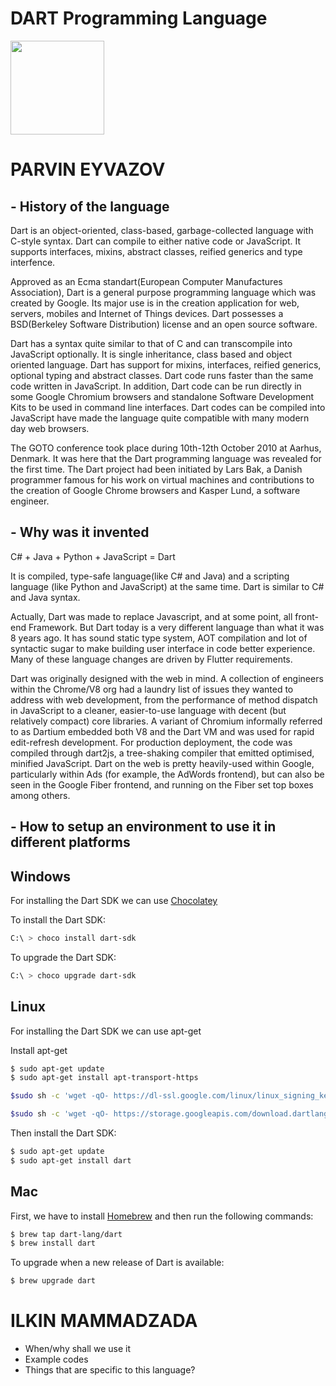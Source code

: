# DART Programming Language

<img src="https://dart.dev/assets/shared/dart-logo-for-shares.png?2" width = 150>

# PARVIN EYVAZOV
## - History of the language

Dart is an object-oriented, class-based, garbage-collected language with C-style syntax. Dart can compile to either native code or JavaScript. It supports interfaces, mixins, abstract classes, reified generics and type interfence.

Approved as an Ecma standart(European Computer Manufactures Association), Dart is a general purpose programming language which was created by Google. Its major use is in the creation application for web, servers, mobiles and Internet of Things devices. Dart possesses a BSD(Berkeley Software Distribution) license and an open source software.

Dart has a syntax quite similar to that of C and can transcompile into JavaScript optionally. It is single inheritance, class based and object oriented language. Dart has support for mixins, interfaces, reified generics, optional typing and abstract classes. Dart code runs faster than the same code written in JavaScript. In addition, Dart code can be run directly in some Google Chromium browsers and standalone Software Development Kits to be used in command line interfaces. Dart codes can be compiled into JavaScript have made the language quite compatible with many modern day web browsers.

The GOTO conference took place during 10th-12th  October 2010 at Aarhus, Denmark. It was here that the Dart programming language was revealed for the first time. The Dart project had been initiated by Lars Bak, a Danish programmer famous for his work on virtual machines and contributions to the creation of Google Chrome browsers and Kasper Lund, a software engineer. 


## - Why was it invented

C#  +  Java  +  Python  +  JavaScript  =  Dart

It is compiled, type-safe language(like C# and Java)  and a scripting language (like Python and JavaScript) at the same time. Dart is similar to C# and Java syntax.

Actually, Dart was made to replace Javascript, and at some point, all front-end Framework. But Dart today is a very different language than what it was 8 years ago. It has sound static type system, AOT compilation and lot of syntactic sugar to make building user interface in code better experience. Many of these language changes are driven by Flutter requirements. 

Dart was originally designed with the web in mind. A collection of engineers within the Chrome/V8 org had a laundry list of issues they wanted to address with web development, from the performance of method dispatch in JavaScript to a cleaner, easier-to-use language with decent (but relatively compact) core libraries. A variant of Chromium informally referred to as Dartium embedded both V8 and the Dart VM and was used for rapid edit-refresh development. For production deployment, the code was compiled through dart2js, a tree-shaking compiler that emitted optimised, minified JavaScript. Dart on the web is pretty heavily-used within Google, particularly within Ads (for example, the AdWords frontend), but can also be seen in the Google Fiber frontend, and running on the Fiber set top boxes among others.


## - How to setup an environment to use it in different platforms
## Windows
For installing the Dart SDK we can use [Chocolatey](https://chocolatey.org/)

To install the Dart SDK:
```bash
C:\ > choco install dart-sdk
```

To upgrade the Dart SDK:

```bash
C:\ > choco upgrade dart-sdk
```

## Linux

For installing the Dart SDK we can use apt-get

Install apt-get

```bash
$ sudo apt-get update
$ sudo apt-get install apt-transport-https

$sudo sh -c 'wget -qO- https://dl-ssl.google.com/linux/linux_signing_key.pub | apt-key add -'

$sudo sh -c 'wget -qO- https://storage.googleapis.com/download.dartlang.org/linux/debian/dart_stable.list > /etc/apt/sources.list.d/dart_stable.list'
```

Then install the Dart SDK:

```bash
$ sudo apt-get update 
$ sudo apt-get install dart
```

## Mac

First, we have to install [Homebrew](https://brew.sh/) and then run the following commands:

```bash
$ brew tap dart-lang/dart 
$ brew install dart
``` 

To upgrade when a new release of Dart is available:

```bash
$ brew upgrade dart
```






# ILKIN MAMMADZADA
- When/why shall we use it
- Example codes
- Things that are specific to this language?
